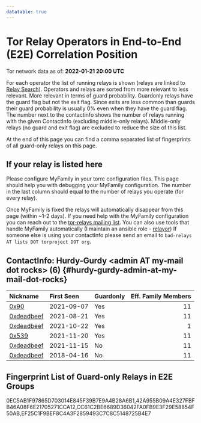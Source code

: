 ```yaml
---
datatable: true
---
```



# Tor Relay Operators in End-to-End (E2E) Correlation Position

Tor network data as of: **2022-01-21 20:00 UTC**

For each operator the list of running relays is shown (relays are linked to [Relay Search](https://metrics.torproject.org/rs.html)).
Operators and relays are sorted from more relevant to less relevant. More relevant in terms of guard probability.
Guardonly relays have the guard flag but not the exit flag.
Since exits are less common than guards their guard probability is usually 0% even when they have the guard flag.
The number next to the contactinfo shows the number of relays running with the given ContactInfo (excluding middle-only relays).
Middle-only relays (no guard and exit flag) are excluded to reduce the size of this list.

At the end of this page you can find a comma separated list of fingerprints of all guard-only relays on this page.

## If your relay is listed here
Please configure MyFamily in your torrc configuration files.
This page should help you with debugging your MyFamily configuration. The number in the last column should equal to the number of
relays you operate (for every relay).

Once MyFamily is fixed the relays will automatically disappear from this page (within ~1-2 days).
If you need help with the MyFamily configuration you can reach out to the
[tor-relays mailing list](https://lists.torproject.org/cgi-bin/mailman/listinfo/tor-relays).
You can also use tools that handle MyFamily automatically (I maintain an ansible role - 
[relayor](https://medium.com/@nusenu/deploying-tor-relays-with-ansible-6612593fa34d))
If someone else is using your contactInfo please send an email to ```bad-relays AT lists DOT torproject DOT org```.


## ContactInfo: Hurdy-Gurdy &lt;admin AT my-mail dot rocks&gt; (6) {#hurdy-gurdy-admin-at-my-mail-dot-rocks}

| Nickname                                                                                              | First Seen   | Guardonly   |   Eff. Family Members |
|:------------------------------------------------------------------------------------------------------|:-------------|:------------|----------------------:|
| [0x90](https://metrics.torproject.org/rs.html#details/EF25C1F9BEF8C4A3F2859493C7C8C5148725B4E7)       | 2021-09-07   | Yes         |                    11 |
| [0xdeadbeef](https://metrics.torproject.org/rs.html#details/42A955B09A4E327FBFB46A08F6E21705271CCA12) | 2021-08-21   | Yes         |                    11 |
| [0xdeadbeef](https://metrics.torproject.org/rs.html#details/0EC5AB1F97865D703014E845F39B7E9A4B28A6B1) | 2021-10-22   | Yes         |                     1 |
| [0x539](https://metrics.torproject.org/rs.html#details/CC61C2BE6689D36042FA0FB9E3F29E58854F50AB)      | 2021-11-20   | Yes         |                    11 |
| [0xdeadbeef](https://metrics.torproject.org/rs.html#details/233830F0A052F3845789607D1EC15457CF15F9AE) | 2021-11-15   | No          |                    11 |
| [0xdeadbeef](https://metrics.torproject.org/rs.html#details/D1B853ED27E4DFDCA3A54D3F2E269C4D94677F66) | 2018-04-16   | No          |                    11 |


## Fingerprint List of Guard-only Relays in E2E Groups

0EC5AB1F97865D703014E845F39B7E9A4B28A6B1,42A955B09A4E327FBFB46A08F6E21705271CCA12,CC61C2BE6689D36042FA0FB9E3F29E58854F50AB,EF25C1F9BEF8C4A3F2859493C7C8C5148725B4E7